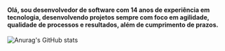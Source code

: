 #### Olá, sou desenvolvedor de software com 14 anos de experiência em tecnologia, desenvolvendo projetos sempre com foco em agilidade, qualidade de processos e resultados, além de cumprimento de prazos. 

![Anurag's GitHub stats](https://github-readme-stats.vercel.app/api?username=joshuamaia&show_icons=true&theme=radical)




